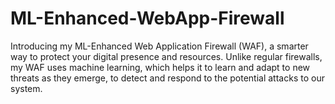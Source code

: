 # ML-Enhanced-WebApp-Firewall
Introducing my ML-Enhanced Web Application Firewall (WAF), a smarter way to protect your digital presence and resources. Unlike regular firewalls, my WAF uses machine learning, which helps it to learn and adapt to new threats as they emerge, to detect and respond to the potential attacks to our system.

